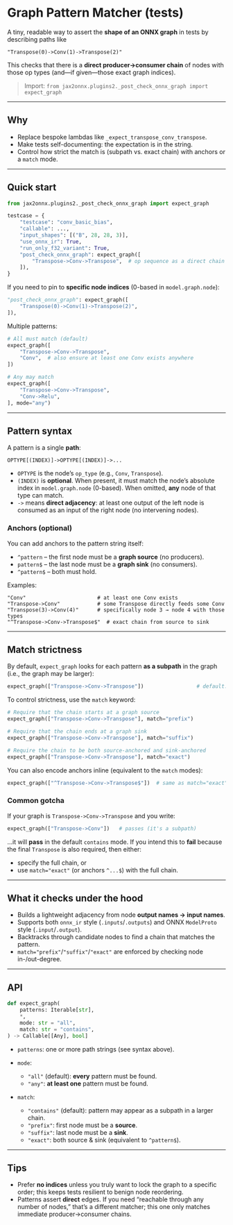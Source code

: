 # Graph Pattern Matcher (tests)

A tiny, readable way to assert the **shape of an ONNX graph** in tests by describing paths like

```
"Transpose(0)->Conv(1)->Transpose(2)"
```

This checks that there is a **direct producer→consumer chain** of nodes with those op types (and—if given—those exact graph indices).

> Import:
> `from jax2onnx.plugins2._post_check_onnx_graph import expect_graph`

---

## Why

* Replace bespoke lambdas like `_expect_transpose_conv_transpose`.
* Make tests self-documenting: the expectation is in the string.
* Control how strict the match is (subpath vs. exact chain) with anchors or a `match` mode.

---

## Quick start

```python
from jax2onnx.plugins2._post_check_onnx_graph import expect_graph

testcase = {
    "testcase": "conv_basic_bias",
    "callable": ...,
    "input_shapes": [("B", 28, 28, 3)],
    "use_onnx_ir": True,
    "run_only_f32_variant": True,
    "post_check_onnx_graph": expect_graph([
        "Transpose->Conv->Transpose",  # op sequence as a direct chain
    ]),
}
```

If you need to pin to **specific node indices** (0-based in `model.graph.node`):

```python
"post_check_onnx_graph": expect_graph([
    "Transpose(0)->Conv(1)->Transpose(2)",
]),
```

Multiple patterns:

```python
# All must match (default)
expect_graph([
    "Transpose->Conv->Transpose",
    "Conv",  # also ensure at least one Conv exists anywhere
])

# Any may match
expect_graph([
    "Transpose->Conv->Transpose",
    "Conv->Relu",
], mode="any")
```

---

## Pattern syntax

A pattern is a single **path**:

```
OPTYPE[(INDEX)]->OPTYPE[(INDEX)]->...
```

* `OPTYPE` is the node’s `op_type` (e.g., `Conv`, `Transpose`).
* `(INDEX)` is **optional**. When present, it must match the node’s absolute index in `model.graph.node` (0-based). When omitted, **any** node of that type can match.
* `->` means **direct adjacency**: at least one output of the left node is consumed as an input of the right node (no intervening nodes).

### Anchors (optional)

You can add anchors to the pattern string itself:

* `^pattern` – the first node must be a **graph source** (no producers).
* `pattern$` – the last node must be a **graph sink** (no consumers).
* `^pattern$` – both must hold.

Examples:

```
"Conv"                       # at least one Conv exists
"Transpose->Conv"            # some Transpose directly feeds some Conv
"Transpose(3)->Conv(4)"      # specifically node 3 → node 4 with those types
"^Transpose->Conv->Transpose$"  # exact chain from source to sink
```

---

## Match strictness

By default, `expect_graph` looks for each pattern **as a subpath** in the graph (i.e., the graph may be larger):

```python
expect_graph(["Transpose->Conv->Transpose"])                 # default: match="contains"
```

To control strictness, use the `match` keyword:

```python
# Require that the chain starts at a graph source
expect_graph(["Transpose->Conv->Transpose"], match="prefix")

# Require that the chain ends at a graph sink
expect_graph(["Transpose->Conv->Transpose"], match="suffix")

# Require the chain to be both source-anchored and sink-anchored
expect_graph(["Transpose->Conv->Transpose"], match="exact")
```

You can also encode anchors inline (equivalent to the `match` modes):

```python
expect_graph(["^Transpose->Conv->Transpose$"])  # same as match="exact"
```

### Common gotcha

If your graph is `Transpose->Conv->Transpose` and you write:

```python
expect_graph(["Transpose->Conv"])   # passes (it's a subpath)
```

…it will **pass** in the default `contains` mode. If you intend this to **fail** because the final `Transpose` is also required, then either:

* specify the full chain, or
* use `match="exact"` (or anchors `^...$`) with the full chain.

---

## What it checks under the hood

* Builds a lightweight adjacency from node **output names → input names**.
* Supports both `onnx_ir` style (`.inputs`/`.outputs`) and ONNX `ModelProto` style (`.input`/`.output`).
* Backtracks through candidate nodes to find a chain that matches the pattern.
* `match="prefix"`/`"suffix"`/`"exact"` are enforced by checking node in-/out-degree.

---

## API

```python
def expect_graph(
    patterns: Iterable[str],
    *,
    mode: str = "all",
    match: str = "contains",
) -> Callable[[Any], bool]
```

* `patterns`: one or more path strings (see syntax above).
* `mode`:

  * `"all"` (default): **every** pattern must be found.
  * `"any"`: **at least one** pattern must be found.
* `match`:

  * `"contains"` (default): pattern may appear as a subpath in a larger chain.
  * `"prefix"`: first node must be a **source**.
  * `"suffix"`: last node must be a **sink**.
  * `"exact"`: both source & sink (equivalent to `^pattern$`).

---

## Tips

* Prefer **no indices** unless you truly want to lock the graph to a specific order; this keeps tests resilient to benign node reordering.
* Patterns assert **direct** edges. If you need “reachable through any number of nodes,” that’s a different matcher; this one only matches immediate producer→consumer chains.
